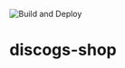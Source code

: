 ![Build and Deploy](https://github.com/waxisien/discogs-shop/workflows/Build%20and%20Deploy/badge.svg)

# discogs-shop
